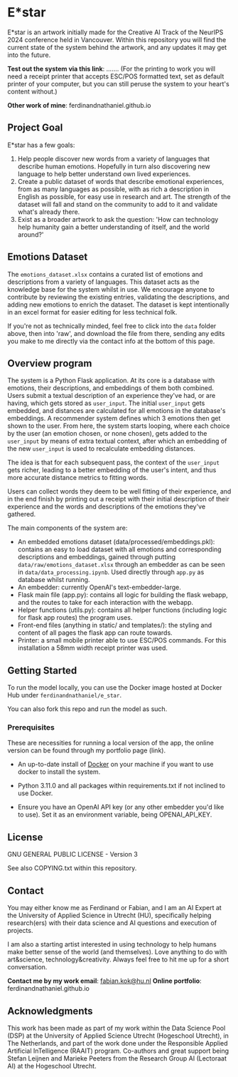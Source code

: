 # E*star

E*star is an artwork initially made for the Creative AI Track of the NeurIPS 2024 conference held in Vancouver. Within this repository you will find the current state of the system behind the artwork, and any updates it may get into the future. 

**Test out the system via this link**: .......
(For the printing to work you will need a receipt printer that accepts ESC/POS formatted text, set as default printer of your computer, but you can still peruse the system to your heart's content without.)

**Other work of mine**: ferdinandnathaniel.github.io


## Project Goal

E*star has a few goals:

1) Help people discover new words from a variety of languages that describe human emotions. Hopefully in turn also discovering new language to help better understand own lived experiences.
2) Create a public dataset of words that describe emotional experiences, from as many languages as possible, with as rich a description in English as possible, for easy use in research and art. The strength of the dataset will fall and stand on the community to add to it and validate what's already there.
3) Exist as a broader artwork to ask the question: 'How can technology help humanity gain a better understanding of itself, and the world around?'

## Emotions Dataset

The `emotions_dataset.xlsx` contains a curated list of emotions and descriptions from a variety of languages. This dataset acts as the knowledge base for the system whilst in use. We encourage anyone to contribute by reviewing the existing entries, validating the descriptions, and adding new emotions to enrich the dataset. The dataset is kept intentionally in an excel format for easier editing for less technical folk.

If you're not as technically minded, feel free to click into the `data` folder above, then into 'raw', and download the file from there, sending any edits you make to me directly via the contact info at the bottom of this page.

## Overview program

The system is a Python Flask application. At its core is a database with emotions, their descriptions, and embeddings of them both combined. Users submit a textual description of an experience they've had, or are having, which gets stored as `user_input`. The initial `user_input` gets embedded, and distances are calculated for all emotions in the database's embeddings. A recommender system defines which 3 emotions then get shown to the user. From here, the system starts looping, where each choice by the user (an emotion chosen, or none chosen), gets added to the `user_input` by means of extra textual context, after which an embedding of the new `user_input` is used to recalculate embedding distances. 

The idea is that for each subsequent pass, the context of the `user_input` gets richer, leading to a better embedding of the user's intent, and thus more accurate distance metrics to fitting words.

Users can collect words they deem to be well fitting of their experience, and in the end finish by printing out a receipt with their initial description of their experience and the words and descriptions of the emotions they've gathered.

The main components of the system are:
- An embedded emotions dataset (data/processed/embeddings.pkl): contains an easy to load dataset with all emotions and corresponding descriptions and embeddings, gained through putting `data/raw/emotions_dataset.xlsx` through an embedder as can be seen in `data/data_processing.ipynb`. Used directly through `app.py` as database whilst running.
- An embedder: currently OpenAI's text-embedder-large. 
- Flask main file (app.py): contains all logic for building the flask webapp, and the routes to take for each interaction with the webapp. 
- Helper functions (utils.py): contains all helper functions (including logic for flask app routes) the program uses.
- Front-end files (anything in static/ and templates/): the styling and content of all pages the flask app can route towards.
- Printer: a small mobile printer able to use ESC/POS commands. For this installation a 58mm width receipt printer was used. 

## Getting Started

To run the model locally, you can use the Docker image hosted at Docker Hub under `ferdinandnathaniel/e_star`.

You can also fork this repo and run the model as such.

### Prerequisites

These are necessities for running a local version of the app, the online version can be found through my portfolio page (link).

- An up-to-date install of [Docker](https://www.docker.com/get-started) on your machine if you want to use docker to install the system.
- Python 3.11.0 and all packages within requirements.txt if not inclined to use Docker.

- Ensure you have an OpenAI API key (or any other embedder you'd like to use). Set it as an environment variable, being OPENAI_API_KEY.

## License
GNU GENERAL PUBLIC LICENSE - Version 3

See also COPYING.txt within this repository.

## Contact

You may either know me as Ferdinand or Fabian, and I am an AI Expert at the University of Applied Science in Utrecht (HU), specifically helping research(ers) with their data science and AI questions and execution of projects. 

I am also a starting artist interested in using technology to help humans make better sense of the world (and themselves). Love anything to do with art&science, technology&creativity. Always feel free to hit me up for a short conversation.

**Contact me by my work email**: fabian.kok@hu.nl
**Online portfolio**: ferdinandnathaniel.github.io

## Acknowledgments
This work has been made as part of my work within the Data Science Pool (DSP) at the University of Applied Science Utrecht (Hogeschool Utrecht), in The Netherlands, and part of the work done under the Responsible Applied Artificial InTelligence (RAAIT) program. Co-authors and great support being Stefan Leijnen and Marieke Peeters from the Research Group AI (Lectoraat AI) at the Hogeschool Utrecht.
